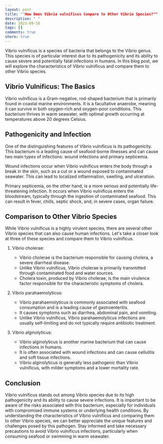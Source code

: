 ```yaml
---
layout: post
title: ""How Does Vibrio vulnificus Compare to Other Vibrio Species?""
description: " "
date: 2023-09-18
tags: []
comments: true
share: true
---
```


Vibrio vulnificus is a species of bacteria that belongs to the Vibrio genus. This species is of particular interest due to its pathogenicity and its ability to cause severe and potentially fatal infections in humans. In this blog post, we will explore the characteristics of Vibrio vulnificus and compare them to other Vibrio species.

## Vibrio Vulnificus: The Basics
Vibrio vulnificus is a Gram-negative, rod-shaped bacterium that is primarily found in coastal marine environments. It is a facultative anaerobe, meaning it can survive in both oxygen-rich and oxygen-poor conditions. This bacterium thrives in warm seawater, with optimal growth occurring at temperatures above 20 degrees Celsius.

## Pathogenicity and Infection
One of the distinguishing features of Vibrio vulnificus is its pathogenicity. This bacterium is a leading cause of seafood-borne illnesses and can cause two main types of infections: wound infections and primary septicemia.

Wound infections occur when Vibrio vulnificus enters the body through a break in the skin, such as a cut or a wound exposed to contaminated seawater. This can lead to localized inflammation, swelling, and ulceration.

Primary septicemia, on the other hand, is a more serious and potentially life-threatening infection. It occurs when Vibrio vulnificus enters the bloodstream, typically through the ingestion of contaminated seafood. This can result in fever, chills, septic shock, and, in severe cases, organ failure.

## Comparison to Other Vibrio Species
While Vibrio vulnificus is a highly virulent species, there are several other Vibrio species that can also cause human infections. Let's take a closer look at three of these species and compare them to Vibrio vulnificus.

1. Vibrio cholerae:
   - Vibrio cholerae is the bacterium responsible for causing cholera, a severe diarrheal disease.
   - Unlike Vibrio vulnificus, Vibrio cholerae is primarily transmitted through contaminated food and water sources.
   - Cholera toxin, produced by Vibrio cholerae, is the main virulence factor responsible for the characteristic symptoms of cholera.

2. Vibrio parahaemolyticus:
   - Vibrio parahaemolyticus is commonly associated with seafood consumption and is a leading cause of gastroenteritis.
   - It causes symptoms such as diarrhea, abdominal pain, and vomiting.
   - Unlike Vibrio vulnificus, Vibrio parahaemolyticus infections are usually self-limiting and do not typically require antibiotic treatment.

3. Vibrio alginolyticus:
   - Vibrio alginolyticus is another marine bacterium that can cause infections in humans.
   - It is often associated with wound infections and can cause cellulitis and soft tissue infections.
   - Vibrio alginolyticus is generally less pathogenic than Vibrio vulnificus, with milder symptoms and a lower mortality rate.

## Conclusion
Vibrio vulnificus stands out among Vibrio species due to its high pathogenicity and its ability to cause severe infections. It is important to be aware of the risks associated with this bacterium, especially for individuals with compromised immune systems or underlying health conditions. By understanding the characteristics of Vibrio vulnificus and comparing them to other Vibrio species, we can better appreciate the unique features and challenges posed by this pathogen. Stay informed and take necessary precautions to avoid Vibrio vulnificus infections, particularly when consuming seafood or swimming in warm seawater.